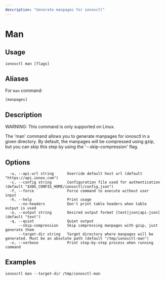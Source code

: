 ```yaml
---
description: "Generate manpages for ionosctl"
---
```


# Man

## Usage

```text
ionosctl man [flags]
```

## Aliases

For `man` command:

```text
[manpages]
```

## Description

WARNING: This command is only supported on Linux.

The 'man' command allows you to generate manpages for ionosctl in a given directory. By default, the manpages will be compressed using gzip, but you can skip this step by using the '--skip-compression' flag.

## Options

```text
  -u, --api-url string      Override default host url (default "https://api.ionos.com")
  -c, --config string       Configuration file used for authentication (default "$XDG_CONFIG_HOME/ionosctl/config.json")
  -f, --force               Force command to execute without user input
  -h, --help                Print usage
      --no-headers          Don't print table headers when table output is used
  -o, --output string       Desired output format [text|json|api-json] (default "text")
  -q, --quiet               Quiet output
      --skip-compression    Skip compressing manpages with gzip, just generate them
      --target-dir string   Target directory where manpages will be generated. Must be an absolute path (default "/tmp/ionosctl-man")
  -v, --verbose             Print step-by-step process when running command
```

## Examples

```text
ionosctl man --target-dir /tmp/ionosctl-man
```

